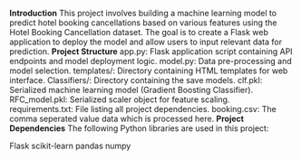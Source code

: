 **Introduction**
This project involves building a machine learning model to predict hotel booking cancellations based on various features using the Hotel Booking Cancellation dataset. The goal is to create a Flask web application to deploy the model and allow users to input relevant data for prediction.
**Project Structure** 
app.py: Flask application script containing API endpoints and model deployment logic.
model.py: Data pre-processing and model selection.
templates/: Directory containing HTML templates for web interface.
Classifiers/: Directory containing the save models.
clf.pkl: Serialized machine learning model (Gradient Boosting Classifier).
RFC_model.pkl: Serialized scaler object for feature scaling.
requirements.txt: File listing all project dependencies.
booking.csv: The comma seperated value data which is processed here.
**Project Dependencies**
 The following Python libraries are used in this project:

Flask
scikit-learn
pandas
numpy
